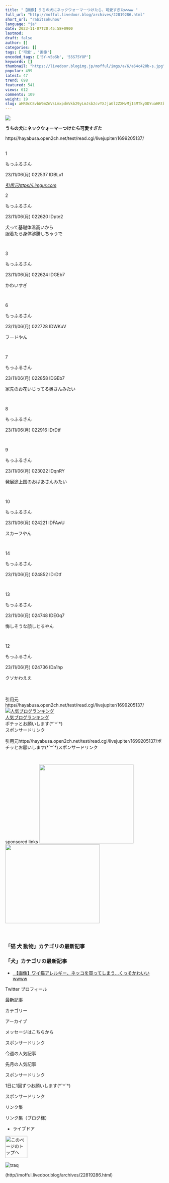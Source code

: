 ```yaml
---
title: "【画像】うちの犬にネックウォーマーつけたら、可愛すぎたwwww "
full_url: "http://mofful.livedoor.blog/archives/22819286.html"
short_url: "rabitsokuhou"
language: "ja"
date: 2023-11-07T20:45:58+0900
lastmod: 
draft: false
author: []
categories: []
tags: ['可愛', '画像']
encoded_tags: ['5Y-v5oSb', '55S75YOP']
keywords: []
thumbnail: "https://livedoor.blogimg.jp/mofful/imgs/a/6/a64c420b-s.jpg"
popular: 499
latest: 47
trend: 698
featured: 541
views: 612
comments: 109
weight: 19
slug: aHR0cC8vbW9mZnVsLmxpdmVkb29yLmJsb2cvYXJjaGl2ZXMvMjI4MTkyODYuaHRtbA==
---
```


![](https://livedoor.blogimg.jp/mofful/imgs/a/6/a64c420b-s.jpg)

<div><p><b><p>うちの犬にネックウォーマーつけたら可愛すぎた</p></b> https//hayabusa.open2ch.net/test/read.cgi/livejupiter/1699205137/</p><p class='t_h'><br>1 <p>もっふるさん</p> <p> 23/11/06(月) 022537 IDBLu1</p></p> <a href='https//i.imgur.com/aWkZOKr.jpg' target='_blank' title=''><i><p>引用元https//i.imgur.com<br></p></i></a> <p class='t_h'>2 <p>もっふるさん</p> <p> 23/11/06(月) 022620 IDpte2</p></p> <p class='t_b'> 犬って基礎体温高いから<br>服着たら身体沸騰しちゃうで </p><br> <p class='t_h'>3 <p>もっふるさん</p> <p> 23/11/06(月) 022624 IDGEb7</p></p> <p class='t_b'> かわいすぎ</p><br> <p class='t_h'>6 <p>もっふるさん</p> <p> 23/11/06(月) 022728 IDWKuV</p></p> <p class='t_b'> フードやん </p><br> <p class='t_h'>7 <p>もっふるさん</p> <p> 23/11/06(月) 022858 IDGEb7</p></p> <p class='t_b'> 家先のお花いじってる奥さんみたい </p><br> <p class='t_h'>8 <p>もっふるさん</p> <p> 23/11/06(月) 022916 IDrDtf</p></p><blockquote class='imgur-embed-pub'></blockquote> <br> <p class='t_h'>9 <p>もっふるさん</p> <p> 23/11/06(月) 023022 IDqnRY</p></p> <p class='t_b'> 発展途上国のおばあさんみたい </p><br> <p class='t_h'>10 <p>もっふるさん</p> <p> 23/11/06(月) 024221 IDFAwU</p></p> <p class='t_b'> スカーフやん </p><br> <p class='t_h'>14 <p>もっふるさん</p> <p> 23/11/06(月) 024852 IDrDtf</p></p><blockquote class='imgur-embed-pub'></blockquote> <br> <p class='t_h'>13 <p>もっふるさん</p> <p> 23/11/06(月) 024748 IDEGq7</p></p> <p class='t_b'> 悔しそうな顔しとるやん </p><br> <p class='t_h'>12 <p>もっふるさん</p> <p> 23/11/06(月) 024736 IDa1hp</p></p> <p class='t_b'> クソかわええ </p><br> <br>引用元<br>https//hayabusa.open2ch.net/test/read.cgi/livejupiter/1699205137/<br><a href='//blog.with2.net/link/?2036932'><img title='人気ブログランキング' src='https//blog.with2.net/img/banner/banner_21.gif'></a><br><a href='//blog.with2.net/link/?2036932'>人気ブログランキング</a><br>ポチッとお願いします(*´꒳`*)<br>スポンサードリンク<br><img alt='' src='https//www11.a8.net/0.gif?a8mat=3BDUGQ+4RHMA+2HOM+BS629' height='1' width='1' border='0'> <p>引用元https//hayabusa.open2ch.net/test/read.cgi/livejupiter/1699205137/ポチッとお願いします(*´꒳`*)スポンサードリンク</p><br> <p></p>sponsored links <a href='https//clicks.affstrack.com/c?m=7814&c=586147'><img src='https//ads.affstrack.com/i/7814?c=586147' width='300' height='250'></a> <a href='https//px.a8.net/svt/ejp?a8mat=3NPCW9+6P4KS2+54ZG+609HT' rel='nofollow'> <img border='0' width='300' height='250' alt='' src='https//www23.a8.net/svt/bgt?aid=221212809405&wid=001&eno=01&mid=s00000023974001009000&mc=1'></a> <img border='0' width='1' height='1' src='https//www14.a8.net/0.gif?a8mat=3NPCW9+6P4KS2+54ZG+609HT' alt=''> <br> <br> <br> <h3>「猫 犬 動物」カテゴリの最新記事</h3> <ul id='ldblog_related_articles_6b045bb5_135453'></ul> <h3>「犬」カテゴリの最新記事</h3> <ul id='ldblog_related_articles_6b045bb5_141614'></ul> <ul></ul> <p id='ad2'></p> <p class='article-option' id='article-options'> </p> <ul class='article-pager'><li class='prev'><a href='http//mofful.livedoor.blog/archives/22773230.html' title='【画像】ワイ猫アレルギー、ネッコを買ってしまう…くっそかわいいwwww'>&nbsp【画像】ワイ猫アレルギー、ネッコを買ってしまう…くっそかわいいwwww</a></li> </ul> <p class='sidetitle'>Twitter プロフィール</p><p class='sidetop'></p> <p class='sidebottom'></p> <p class='sidetitle'>最新記事</p> <p class='sidetop'></p> <p class='sidebottom'></p> <p class='sidetitle'>カテゴリー</p> <p class='sidetop'></p> <p class='sidebottom'></p> <p class='sidetitle'>アーカイブ</p> <p class='sidetop'></p> <p class='sidebottom'></p> <p class='plugin-calendar_default sidewrapper' id='calendarplugin-245427'> </p> <p class='sidetitle'>メッセージはこちらから</p> <p class='sidetop'></p> <p class='sidebottom'></p> <p class='sidetitle'>スポンサードリンク</p> <p class='sidetop'></p> <p class='sidebottom'></p> <p class='sidetitle'>今週の人気記事</p> <p class='sidetop'></p> <p class='sidebottom'></p> <p class='sidetitle'>先月の人気記事</p> <p class='sidetop'></p> <p class='sidebottom'></p> <p class='sidetitle'>スポンサードリンク</p> <p class='sidetop'></p> <p class='sidebottom'></p> <p class='sidetitle'>1日に1回ずつお願いします(*´꒳`*)</p> <p class='sidetop'></p> <p class='sidebottom'></p> <p class='sidetitle'></p> <p class='sidetop'></p> <p class='sidebottom'></p> <p class='sidetitle'>スポンサードリンク</p> <p class='sidetop'></p> <p class='sidebottom'></p> <p class='sidetitle'>リンク集</p> <p class='sidetop'></p> <p class='sidebottom'></p> <p class='sidetitle'></p> <p class='sidetop'></p> <p class='sidebottom'></p> <p class='sidetitle'>リンク集（ブログ様）</p> <p class='sidetop'></p> <p class='sidebottom'></p> <ul id='ld-services'> <li id='blog-powered'><a href='https//blog.livedoor.com/'><img src='https//parts.blog.livedoor.jp/img/usr/cmn/logo_blog_premium.png?v=20230905' width='81' height='17' alt='ライブドアブログ'></a></li> </ul> <p class='to-pagetop'><a href='#'><img src='https//parts.blog.livedoor.jp/img/usr/default_2012/common/to_pagetop.png' width='70' height='70' alt='このページのトップヘ'></a></p> <img src='https//t.blog.livedoor.jp/u.gif' alt='traq'> </div>

(http//mofful.livedoor.blog/archives/22819286.html)
